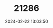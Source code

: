 ---
title: "21286"
category: "Tachygyia microlepis"
draft: false
date: 2024-02-22 13:03:50
languages:
  English: ["Tonga Ground Skink"]
---
